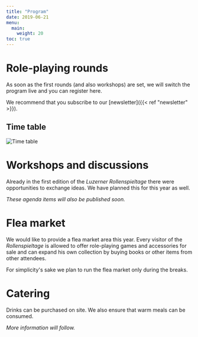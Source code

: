 ```yaml
---
title: "Program"
date: 2019-06-21
menu:
  main:
    weight: 20
toc: true
---
```


# Role-playing rounds

As soon as the first rounds (and also workshops) are set, we will switch the program live and you can register here.

We recommend that you subscribe to our [newsletter]({{< ref "newsletter" >}}).

## Time table

![Time table](/graphics/zeitraster_en.png)

# Workshops and discussions

Already in the first edition of the _Luzerner Rollenspieltage_ there were opportunities to exchange ideas. We have planned this for this year as well.

_These agenda items will also be published soon._

# Flea market

We would like to provide a flea market area this year. Every visitor of the _Rollenspieltage_ is allowed to offer role-playing games and accessories for sale and can expand his own collection by buying books or other items from other attendees.

For simplicity's sake we plan to run the flea market only during the breaks.

# Catering

Drinks can be purchased on site. We also ensure that warm meals can be consumed.

_More information will follow._